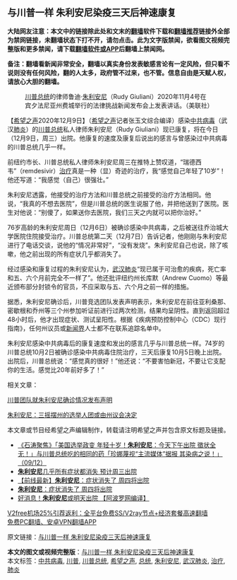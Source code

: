  <h2>与川普一样 朱利安尼染疫三天后神速康复</h2> <p class="notice"><b>大陆网友注意：本文中的链接除此处和文末的<a href="https://github.com/bannedbook/fanqiang" >翻墙</a>软件下载和<a href="https://github.com/killgcd/justmysocks/blob/master/README.md">翻墙推荐</a>链接外全部为禁网链接，未翻墙状态下打不开，请勿点击。此为文字版禁闻，欲看图文视频完整版和更多禁闻，请下载<a href="https://github.com/bannedbook/fanqiang">翻墙软件或APP</a>后翻墙上禁闻网。</p><p>备注：翻墙看新闻非常安全，翻墙以真实身份发表敏感言论有一定风险，但只看不说则没有任何风险，翻的人太多，政府管不过来，也不管。信息自由是天赋人权，请放心大胆的翻墙。</b></p>  <div class="entry"> <figure><figcaption><a href="https://www.bannedbook.org/bnews/tag/%e5%b7%9d%e6%99%ae/" class="st_tag internal_tag" rel="tag" title="标签 川普 下的日志">川普</a><a href="https://www.bannedbook.org/bnews/tag/%e6%80%bb%e7%bb%9f/" class="st_tag internal_tag" rel="tag" title="标签 总统 下的日志">总统</a>的律师鲁迪·<a href="https://www.bannedbook.org/bnews/tag/%e6%9c%b1%e5%88%a9%e5%ae%89%e5%b0%bc/" class="st_tag internal_tag" rel="tag" title="标签 朱利安尼 下的日志">朱利安尼</a>（Rudy Giuliani）2020年11月4号在宾夕法尼亚州费城举行的法律挑战新闻发布会上发表讲话。（美联社）</figcaption></figure> <p>【<span class='wp_keywordlink_affiliate'><a href="https://www.soundofhope.org" title="希望之声" target="_blank">希望之声</a></span>2020年12月9日】（<a href="https://www.bannedbook.org/bnews/tag/%e5%b8%8c%e6%9c%9b%e4%b9%8b%e5%a3%b0/" class="st_tag internal_tag" rel="tag" title="标签 希望之声 下的日志">希望之声</a>记者张玉文综合编译）感染<a href="https://www.bannedbook.org/bnews/tag/%e4%b8%ad%e5%85%b1%e7%97%85%e6%af%92/" class="st_tag internal_tag" rel="tag" title="标签 中共病毒 下的日志">中共病毒</a>（武汉<a href="https://www.bannedbook.org/bnews/tag/%e8%82%ba%e7%82%8e/" class="st_tag internal_tag" rel="tag" title="标签 肺炎 下的日志">肺炎</a>）的<a href="https://www.bannedbook.org/bnews/tag/%E5%B7%9D%E6%99%AE%E6%80%BB%E7%BB%9F/" class="st_tag internal_tag" rel="tag" title="标签 川普总统 下的日志">川普总统</a>私人律师朱利安尼（Rudy Giuliani）现已康复，将在今日（12月9日，周三）出院。他康复的速度及康复后说出的感言与曾感染过中共病毒的川普总统几乎一样。</p> <p>前纽约市长、川普总统私人律师朱利安尼周三在推特上赞叹道，“瑞德西韦”（remdesivir）<a href="https://www.bannedbook.org/bnews/tag/%e6%b2%bb%e7%96%97/" class="st_tag internal_tag" rel="tag" title="标签 治疗 下的日志">治疗</a>真是一种（显）奇迹的治疗，我“感觉自己年轻了10岁”！他还写道：“我感觉（自己）很强壮。”</p> <p>朱利安尼透露，他接受的治疗方法和川普总统之前接受的治疗方法相同。他说，“我真的不想去医院”，但是川普总统的医生说服了他，并把他送到了医院。医生对他说：“别傻了，如果送你去医院，我们三天之内就可以把你治好。”</p> <p>76岁高龄的朱利安尼周日（12月6日）被确诊感染中共病毒，之后被送往乔治城大学医院住院接受治疗。川普总统第二天（12月7日）告诉记者，他刚刚与朱利安尼进行了电话交谈，说他的“情况非常好”，“没有发烧”。朱利安尼自己也说，除了咳嗽，他之前出现的所有症状几乎都消失了。</p>  <p>经过感染和康复过程的朱利安尼认为，<a href="https://www.bannedbook.org/bnews/tag/%e6%ad%a6%e6%b1%89%e8%82%ba%e7%82%8e/" class="st_tag internal_tag" rel="tag" title="标签 武汉肺炎 下的日志">武汉肺炎</a>“现已属于可治愈的疾病，死亡率和五、六个月前完全不一样了”。他还批评纽约州长库默（Andrew Cuomo）等最近颁布部分封锁令的官员，不应采取与五、六个月之前一样的措施。</p> <p>据悉，朱利安尼确诊后，川普竞选团队发表声明表示，朱利安尼在前往亚利桑那、密歇根和乔州等三个州参加听证前进行过两次检测，结果均呈阴性。直到返回超过48小时后，他才出现症状、测试呈阳性。根据《疾病预防控制中心（CDC）现行指南》，任何州议员或<span class='wp_keywordlink'><a href="https://www.bannedbook.org/forum2/topic805.html" title="新闻与官场的内幕故事：新闻界" target="_blank">新闻界</a></span>人士都不在联系追踪名单中。</p> <p>朱利安尼感染中共病毒后的康复速度和发出的感言几乎与川普总统一样。74岁的川普总统10月2日被确诊感染中共病毒住院治疗，三天后康复10月5日晚上出院。出院后，川普总统说：“感觉真的很好！”他还说：“不要害怕新冠，不要让它支配你的生活。感觉比20年前好多了！”</p> <p>相关文章：</p>  <p><a href="https://www.soundofhope.org/post/451036">川普团队就朱利安尼确诊情况发布声明</a></p> <p><a href="https://www.soundofhope.org/post/451156">朱利安尼：三摇摆州的选举人团或由州议会决定</a></p> <p>本文章或节目经希望之声编辑制作，转载请注明希望之声并包含原文标题及链接。</p> <ul class='op-related-articles' title='相关阅读'> <li><a href='https://www.bannedbook.org/bnews/bannedvideo/20201210/1444930.html' target='_blank'>《石涛聚焦》「美国选举政变 年轻十岁！<b>朱利安尼</b>：今天下午出院 徵状全无！」与川普总统吃的相同的药「珍娜蔑视“主流媒体”据报 其染病之说！」（09/12）</a></li> <li><a href='https://www.bannedbook.org/bnews/cbnews/20201209/1444820.html' target='_blank'><b>朱利安尼</b>几乎所有症状都消失 预计周三出院</a></li> <li><a href='https://www.bannedbook.org/bnews/bannedvideo/20201209/1444803.html' target='_blank'>【前线最新】<b>朱利安尼</b>：症状消失了 周四将出院</a></li> <li><a href='https://www.bannedbook.org/bnews/taiwannews/20201209/1444669.html' target='_blank'><b>朱利安尼</b>：症状消失了 周四将出院</a></li> <li><a href='https://www.bannedbook.org/bnews/topimagenews/20201209/1444542.html' target='_blank'>好消息！<b>朱利安尼</b>或明天出院 【阿波罗网编译】</a></li> </ul> <p class="texttj"> <a href="https://www.bannedbook.org/forum23/topic22702.html" target="_blank">V2free机场25%引荐返利：全平台免费SS/V2ray节点+经济套餐高速翻墙</a><br/> <a href="https://github.com/bannedbook/fanqiang/wiki/%E7%A6%81%E9%97%BB%E7%BD%91%E5%AE%89%E5%8D%93%E7%BF%BB%E5%A2%99%E6%96%B0%E9%97%BBAPP" target="_blank">免费PC翻墙、安卓VPN翻墙APP</a></p><p>原文链接：<a class="src_link"  href="https://www.soundofhope.org/post/451981" target="_blank">与川普一样 朱利安尼染疫三天后神速康复</a></p> <a name='sharetosocial'></a>       <div><b>本文的图文或视频完整版</b>：<a href='https://www.bannedbook.org/bnews/comments/20201210/1444968.html'>与川普一样 朱利安尼染疫三天后神速康复</a></div>  </div><!--END ENTRY--> <div class="postfooter"> <div>本文标签：<a href="https://www.bannedbook.org/bnews/tag/%e4%b8%ad%e5%85%b1%e7%97%85%e6%af%92/" rel="tag">中共病毒</a>, <a href="https://www.bannedbook.org/bnews/tag/%e5%b7%9d%e6%99%ae/" rel="tag">川普</a>, <a href="https://www.bannedbook.org/bnews/tag/%E5%B7%9D%E6%99%AE%E6%80%BB%E7%BB%9F/" rel="tag">川普总统</a>, <a href="https://www.bannedbook.org/bnews/tag/%e5%b8%8c%e6%9c%9b%e4%b9%8b%e5%a3%b0/" rel="tag">希望之声</a>, <a href="https://www.bannedbook.org/bnews/tag/%e6%80%bb%e7%bb%9f/" rel="tag">总统</a>, <a href="https://www.bannedbook.org/bnews/tag/%e6%9c%b1%e5%88%a9%e5%ae%89%e5%b0%bc/" rel="tag">朱利安尼</a>, <a href="https://www.bannedbook.org/bnews/tag/%e6%ad%a6%e6%b1%89%e8%82%ba%e7%82%8e/" rel="tag">武汉肺炎</a>, <a href="https://www.bannedbook.org/bnews/tag/%e6%b2%bb%e7%96%97/" rel="tag">治疗</a>, <a href="https://www.bannedbook.org/bnews/tag/%e8%82%ba%e7%82%8e/" rel="tag">肺炎</a></div>  </div><!--END POSTFOOTER--> 